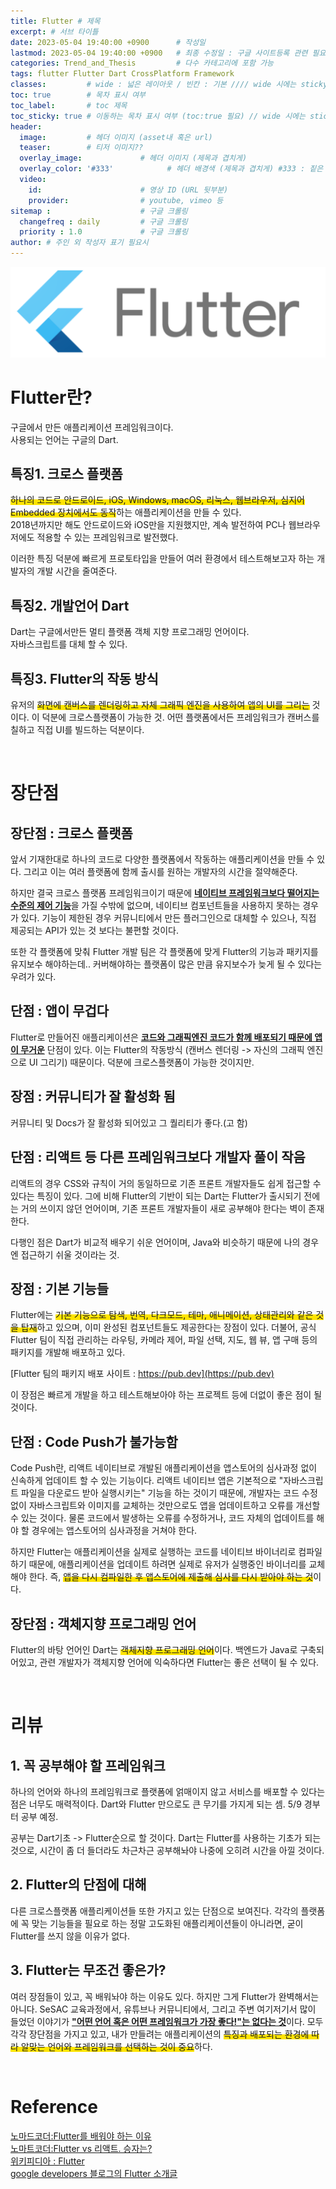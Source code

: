 ```yaml
---
title: Flutter # 제목
excerpt: # 서브 타이틀
date: 2023-05-04 19:40:00 +0900      # 작성일
lastmod: 2023-05-04 19:40:00 +0900   # 최종 수정일 : 구글 사이트등록 관련 필요
categories: Trend_and_Thesis         # 다수 카테고리에 포함 가능
tags: flutter Flutter Dart CrossPlatform Framework                     # 태그 복수개 가능
classes:         # wide : 넓은 레이아웃 / 빈칸 : 기본 //// wide 시에는 sticky toc 불가
toc: true        # 목차 표시 여부
toc_label:       # toc 제목
toc_sticky: true # 이동하는 목차 표시 여부 (toc:true 필요) // wide 시에는 sticky toc 불가
header: 
  image:         # 헤더 이미지 (asset내 혹은 url)
  teaser:        # 티저 이미지??
  overlay_image:             # 헤더 이미지 (제목과 겹치게)
  overlay_color: '#333'            # 헤더 배경색 (제목과 겹치게) #333 : 짙은 회색
  video:
    id:                      # 영상 ID (URL 뒷부분)
    provider:                # youtube, vimeo 등
sitemap :                    # 구글 크롤링
  changefreq : daily         # 구글 크롤링
  priority : 1.0             # 구글 크롤링
author: # 주인 외 작성자 표기 필요시
---
```

<!--postNo: 20230504_002-->
 
![](/assets/images/20230504_002_001.png)

# Flutter란?  

구글에서 만든 애플리케이션 프레임워크이다.  
사용되는 언어는 구글의 Dart.  

## 특징1. 크로스 플랫폼  

<span style='background:linear-gradient(to top, #FFE400 50%, transparent 50%)'>하나의 코드로 안드로이드, iOS, Windows, macOS, 리눅스, 웹브라우저, 심지어 Embedded 장치에서도 동작</span>하는 애플리케이션을 만들 수 있다.  
2018년까지만 해도 안드로이드와 iOS만을 지원했지만, 계속 발전하여 PC나 웹브라우저에도 적용할 수 있는 프레임워크로 발전했다.  

이러한 특징 덕분에 빠르게 프로토타입을 만들어 여러 환경에서 테스트해보고자 하는 개발자의 개발 시간을 줄여준다.  

## 특징2. 개발언어 Dart  

Dart는 구글에서만든 멀티 플랫폼 객체 지향 프로그래밍 언어이다.  
자바스크립트를 대체 할 수 있다.  

## 특징3. Flutter의 작동 방식

유저의 <span style='background:linear-gradient(to top, #FFE400 50%, transparent 50%)'>화면에 캔버스를 렌더링하고 자체 그래픽 엔진을 사용하여 앱의 UI를 그리는</span> 것이다. 이 덕분에 크로스플랫폼이 가능한 것. 어떤 플랫폼에서든 프레임워크가 캔버스를 칠하고 직접 UI를 빌드하는 덕분이다.  

<br>

# 장단점  

## 장단점 : 크로스 플랫폼  

앞서 기재한대로 하나의 코드로 다양한 플랫폼에서 작동하는 애플리케이션을 만들 수 있다. 그리고 이는 여러 플랫폼에 함께 출시를 원하는 개발자의 시간을 절약해준다.  

하지만 결국 크로스 플랫폼 프레임워크이기 때문에 <b><u>네이티브 프레임워크보다 떨어지는 수준의 제어 기능</u></b>을 가질 수밖에 없으며, 네이티브 컴포넌트들을 사용하지 못하는 경우가 있다. 기능이 제한된 경우 커뮤니티에서 만든 플러그인으로 대체할 수 있으나, 직접 제공되는 API가 있는 것 보다는 불편할 것이다.  

또한 각 플랫폼에 맞춰 Flutter 개발 팀은 각 플랫폼에 맞게 Flutter의 기능과 패키지를 유지보수 해야하는데.. 커버해야하는 플랫폼이 많은 만큼 유지보수가 늦게 될 수 있다는 우려가 있다.  

## 단점 : 앱이 무겁다  

Flutter로 만들어진 애플리케이션은 <b><u>코드와 그래픽엔진 코드가 함께 배포되기 때문에 앱이 무거운</u></b> 단점이 있다. 이는 Flutter의 작동방식 (캔버스 렌더링 -> 자신의 그래픽 엔진으로 UI 그리기) 때문이다. 덕분에 크로스플랫폼이 가능한 것이지만.  

## 장점 : 커뮤니티가 잘 활성화 됨

커뮤니티 및 Docs가 잘 활성화 되어있고 그 퀄리티가 좋다.(고 함)  

## 단점 : 리액트 등 다른 프레임워크보다 개발자 풀이 작음  

리액트의 경우 CSS와 규칙이 거의 동일하므로 기존 프론트 개발자들도 쉽게 접근할 수 있다는 특징이 있다. 그에 비해 Flutter의 기반이 되는 Dart는 Flutter가 출시되기 전에는 거의 쓰이지 않던 언어이며, 기존 프론트 개발자들이 새로 공부해야 한다는 벽이 존재한다.  

다행인 점은 Dart가 비교적 배우기 쉬운 언어이며, Java와 비슷하기 때문에 나의 경우엔 접근하기 쉬울 것이라는 것.

## 장점 : 기본 기능들  

Flutter에는 <span style='background:linear-gradient(to top, #FFE400 50%, transparent 50%)'>기본 기능으로 탐색, 번역, 다크모드, 테마, 애니메이션, 상태관리와 같은 것을 탑재</span>하고 있으며, 이미 완성된 컴포넌트들도 제공한다는 장점이 있다. 더불어, 공식 Flutter 팀이 직접 관리하는 라우팅, 카메라 제어, 파일 선택, 지도, 웹 뷰, 앱 구매 등의 패키지를 개발해 배포하고 있다.  

[Flutter 팀의 패키지 배포 사이트 : https://pub.dev](https://pub.dev)  

이 장점은 빠르게 개발을 하고 테스트해보아야 하는 프로젝트 등에 더없이 좋은 점이 될 것이다.  

## 단점 : Code Push가 불가능함

Code Push란, 리액트 네이티브로 개발된 애플리케이션을 앱스토어의 심사과정 없이 신속하게 업데이트 할 수 있는 기능이다. 리액트 네이티브 앱은 기본적으로 "자바스크립트 파일을 다운로드 받아 실행시키는" 기능을 하는 것이기 때문에, 개발자는 코드 수정 없이 자바스크립트와 이미지를 교체하는 것만으로도 앱을 업데이트하고 오류를 개선할 수 있는 것이다. 물론 코드에서 발생하는 오류를 수정하거나, 코드 자체의 업데이트를 해야 할 경우에는 앱스토어의 심사과정을 거쳐야 한다.  

하지만 Flutter는 애플리케이션을 실제로 실행하는 코드를 네이티브 바이너리로 컴파일하기 때문에, 애플리케이션을 업데이트 하려면 실제로 유저가 실행중인 바이너리를 교체해야 한다. 즉, <span style='background:linear-gradient(to top, #FFE400 50%, transparent 50%)'>앱을 다시 컴파일한 후 앱스토어에 제출해 심사를 다시 받아야 하는 것</span>이다.  

## 장단점 : 객체지향 프로그래밍 언어  

Flutter의 바탕 언어인 Dart는 <span style='background:linear-gradient(to top, #FFE400 50%, transparent 50%)'>객체지향 프로그래밍 언어</span>이다. 백엔드가 Java로 구축되어있고, 관련 개발자가 객체지향 언어에 익숙하다면 Flutter는 좋은 선택이 될 수 있다.  


<br>

# 리뷰  

## 1. 꼭 공부해야 할 프레임워크  

하나의 언어와 하나의 프레임워크로 플랫폼에 얽매이지 않고 서비스를 배포할 수 있다는 점은 너무도 매력적이다. Dart와 Flutter 만으로도 큰 무기를 가지게 되는 셈. 5/9 경부터 공부 예정.  

공부는 Dart기초 -> Flutter순으로 할 것이다. Dart는 Flutter를 사용하는 기초가 되는 것으로, 시간이 좀 더 들더라도 차근차근 공부해놔야 나중에 오히려 시간을 아낄 것이다.  

## 2. Flutter의 단점에 대해  

다른 크로스플랫폼 애플리케이션들 또한 가지고 있는 단점으로 보여진다. 각각의 플랫폼에 꼭 맞는 기능들을 필요로 하는 정말 고도화된 애플리케이션들이 아니라면, 굳이 Flutter를 쓰지 않을 이유가 없다.  

## 3. Flutter는 무조건 좋은가?  

여러 장점들이 있고, 꼭 배워놔야 하는 이유도 있다. 하지만 그게 Flutter가 완벽해서는 아니다. SeSAC 교육과정에서, 유튜브나 커뮤니티에서, 그리고 주변 여기저기서 많이 들었던 이야기가 <b><u>"어떤 언어 혹은 어떤 프레임워크가 가장 좋다!"는 없다는 것</u></b>이다. 모두 각각 장단점을 가지고 있고, 내가 만들려는 애플리케이션의 <span style='background:linear-gradient(to top, #FFE400 50%, transparent 50%)'>특징과 배포되는 환경에 따라 알맞는 언어와 프레임워크를 선택하는 것이 중요</span>하다.

<br>

# Reference  

[노마드코더:Flutter를 배워야 하는 이유](https://youtu.be/l05wkkCCe2Y)  
[노마트코더:Flutter vs 리액트. 승자는?](https://www.youtube.com/watch?v=Z9cCjrbTW50)  
[위키피디아 : Flutter](https://ko.wikipedia.org/wiki/플러터)  
[google developers 블로그의 Flutter 소개글](https://developers-kr.googleblog.com/2019/05/Flutter-io19.html)  

